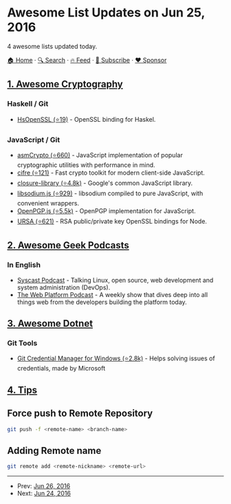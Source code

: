 # Awesome List Updates on Jun 25, 2016

4 awesome lists updated today.

[🏠 Home](/README.md) · [🔍 Search](https://www.trackawesomelist.com/search/) · [🔥 Feed](https://www.trackawesomelist.com/rss.xml) · [📮 Subscribe](https://trackawesomelist.us17.list-manage.com/subscribe?u=d2f0117aa829c83a63ec63c2f&id=36a103854c) · [❤️  Sponsor](https://github.com/sponsors/theowenyoung)



## [1. Awesome Cryptography](/content/sobolevn/awesome-cryptography/README.md)

### Haskell / Git

*   [HsOpenSSL (⭐19)](https://github.com/phonohawk/HsOpenSSL) - OpenSSL binding for Haskel.

### JavaScript / Git

*   [asmCrypto (⭐660)](https://github.com/vibornoff/asmcrypto.js/) - JavaScript implementation of popular cryptographic utilities with performance in mind.
*   [cifre (⭐121)](https://github.com/openpeer/cifre) - Fast crypto toolkit for modern client-side JavaScript.
*   [closure-library (⭐4.8k)](https://github.com/google/closure-library/tree/master/closure/goog/crypt) - Google's common JavaScript library.
*   [libsodium.js (⭐929)](https://github.com/jedisct1/libsodium.js) - libsodium compiled to pure JavaScript, with convenient wrappers.
*   [OpenPGP.js (⭐5.5k)](https://github.com/openpgpjs/openpgpjs) - OpenPGP implementation for JavaScript.
*   [URSA (⭐621)](https://github.com/quartzjer/ursa) - RSA public/private key OpenSSL bindings for Node.

## [2. Awesome Geek Podcasts](/content/ayr-ton/awesome-geek-podcasts/README.md)

### In English

*   [Syscast Podcast](http://podcast.sysca.st/) - Talking Linux, open source, web development and system administration (DevOps).
*   [The Web Platform Podcast](http://thewebplatform.libsyn.com/) - A weekly show that dives deep into all things web from the developers building the platform today.

## [3. Awesome Dotnet](/content/quozd/awesome-dotnet/README.md)

### Git Tools

*   [Git Credential Manager for Windows (⭐2.8k)](https://github.com/Microsoft/Git-Credential-Manager-for-Windows) - Helps solving issues of credentials, made by Microsoft

## [4. Tips](/content/git-tips/tips/README.md)

## Force push to Remote Repository

```sh
git push -f <remote-name> <branch-name>
```
## Adding Remote name

```sh
git remote add <remote-nickname> <remote-url>
```

---

- Prev: [Jun 26, 2016](/content/2016/06/26/README.md)
- Next: [Jun 24, 2016](/content/2016/06/24/README.md)